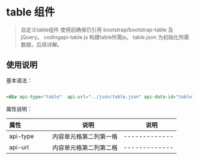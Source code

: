 # table 组件

> 自定义table组件 使用前确保已引用 bootstrap/bootstrap-table 及 jQuery。 
> codingapi-table.js 构建table所需js。 
> table.json 为初始化所需数据，后续详解。 
<!-- more -->


## 使用说明


基本语法：

```html

<div api-type="table"  api-url="../json/table.json" api-data-id="table1" > </div>

```


属性说明：


属性                 |           说明                |           说明        
---------            |           -------            |           -------------    
api-type             |    内容单元格第二列第一格      |           -------------   
api-url              |    内容单元格第二列第二格      |           -------------   

